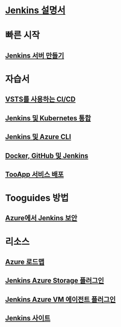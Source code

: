 # [Jenkins 설명서](index.md)
# 빠른 시작
## [Jenkins 서버 만들기](/azure/jenkins/install-jenkins-solution-template)
# 자습서
## [VSTS를 사용하는 CI/CD](https://www.visualstudio.com/docs/build/apps/jenkins/build-deploy-jenkins)
## [Jenkins 및 Kubernetes 통합](/azure/container-service/container-service-kubernetes-jenkins)
## [Jenkins 및 Azure CLI](/azure/jenkins/execute-cli-jenkins-pipeline)
## [Docker, GitHub 및 Jenkins](/azure/virtual-machines/linux/tutorial-jenkins-github-docker-cicd)
## [TooApp 서비스 배포](/azure/jenkins/deploy-Jenkins-app-service-plugin)
# Tooguides 방법
## [Azure에서 Jenkins 보안](https://jenkins.io/blog/2017/04/20/secure-jenkins-on-azure/)
# 리소스
## [Azure 로드맵](https://azure.microsoft.com/roadmap/)
## [Jenkins Azure Storage 플러그인](https://plugins.jenkins.io/windows-azure-storage)
## [Jenkins Azure VM 에이전트 플러그인](https://plugins.jenkins.io/azure-vm-agents)
## [Jenkins 사이트](https://jenkins.io/)
